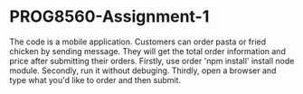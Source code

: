 # PROG8560-Assignment-1

The code is a mobile application. Customers can order pasta or fried chicken by sending message. They will get the total order information and price after submitting their orders.
Firstly, use order 'npm install' install node module.
Secondly, run it without debuging.
Thirdly, open a browser and type what you'd like to order and then submit.
